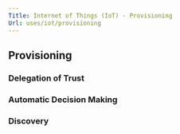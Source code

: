 ```yaml
---
Title: Internet of Things (IoT) - Provisioning
Url: uses/iot/provisioning
---
```


## Provisioning

### Delegation of Trust

### Automatic Decision Making

### Discovery


